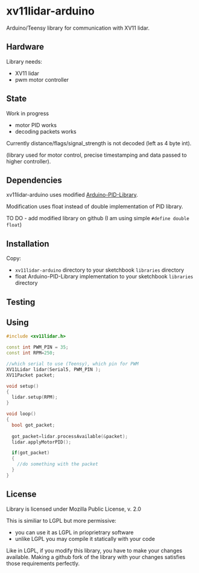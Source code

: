 # xv11lidar-arduino

Arduino/Teensy library for communication with XV11 lidar.

## Hardware 

Library needs:
- XV11 lidar
- pwm motor controller 

## State

Work in progress
- motor PID works
- decoding packets works

Currently distance/flags/signal_strength is not decoded (left as 4 byte int).

(library used for motor control, precise timestamping and data passed to higher controller).

## Dependencies 

xv11lidar-arduino uses modified [Arduino-PID-Library](https://github.com/br3ttb/Arduino-PID-Library/).

Modification uses float instead of double implementation of PID library.

TO DO - add modified library on github (I am using simple `#define double float`)

## Installation

Copy:
- `xv11lidar-arduino` directory to your sketchbook `libraries` directory
- float Arduino-PID-Library implementation to your sketchbook `libraries` directory

## Testing

## Using

```C++
#include <xv11lidar.h>

const int PWM_PIN = 35;
const int RPM=250;

//which serial to use (Teensy), which pin for PWM
XV11Lidar lidar(Serial5, PWM_PIN );
XV11Packet packet;

void setup()
{
  lidar.setup(RPM);
}

void loop()
{
  bool got_packet;
  
  got_packet=lidar.processAvailable(&packet);
  lidar.applyMotorPID();

  if(got_packet)
  {
    //do something with the packet
  }
}
```


## License

Library is licensed under Mozilla Public License, v. 2.0

This is similiar to LGPL but more permissive:

- you can use it as LGPL in prioprietrary software
- unlike LGPL you may compile it statically with your code

Like in LGPL, if you modify this library, you have to make your changes available. Making a github fork of the library with your changes satisfies those requirements perfectly.
